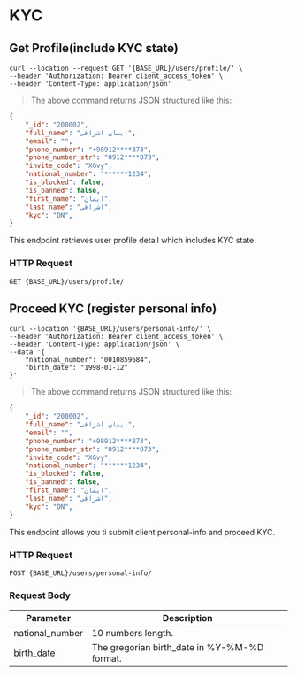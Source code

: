 # KYC

## Get Profile(include KYC state)


```shell
curl --location --request GET '{BASE_URL}/users/profile/' \
--header 'Authorization: Bearer client_access_token' \
--header 'Content-Type: application/json'
```

> The above command returns JSON structured like this:

```json
{
    "_id": "200002",
    "full_name": "ایمان اشراقی",
    "email": "",
    "phone_number": "+98912****873",
    "phone_number_str": "0912****873",
    "invite_code": "XGvy",
    "national_number": "******1234",
    "is_blocked": false,
    "is_banned": false,
    "first_name": "ایمان",
    "last_name": "اشراقی",
    "kyc": "DN",
}
```

This endpoint retrieves user profile detail which includes KYC state.


### HTTP Request

`GET {BASE_URL}/users/profile/`



## Proceed KYC (register personal info)


```shell
curl --location '{BASE_URL}/users/personal-info/' \
--header 'Authorization: Bearer client_access_token' \
--header 'Content-Type: application/json' \
--data '{
    "national_number": "0010859684",
    "birth_date": "1998-01-12"
}'
```

> The above command returns JSON structured like this:

```json
{
    "_id": "200002",
    "full_name": "ایمان اشراقی",
    "email": "",
    "phone_number": "+98912****873",
    "phone_number_str": "0912****873",
    "invite_code": "XGvy",
    "national_number": "******1234",
    "is_blocked": false,
    "is_banned": false,
    "first_name": "ایمان",
    "last_name": "اشراقی",
    "kyc": "DN",
}
```

This endpoint allows you ti submit client personal-info and proceed KYC.

### HTTP Request

`POST {BASE_URL}/users/personal-info/`


### Request Body

Parameter | Description
--------- | -----------
national_number | 10 numbers length.
birth_date | The gregorian birth_date in %Y-%M-%D format.

